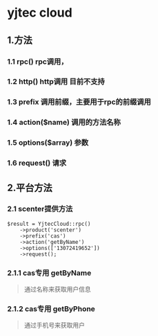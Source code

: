 # yjtec cloud

## 1.方法

### 1.1 rpc() rpc调用，
### 1.2 http() http调用 目前不支持
### 1.3 prefix 调用前缀，主要用于rpc的前缀调用
### 1.4 action($name) 调用的方法名称
### 1.5 options($array) 参数
### 1.6 request() 请求

## 2.平台方法

### 2.1 scenter提供方法

```
$result = YjtecCloud::rpc()
    ->product('scenter')
    ->prefix('cas')
    ->action('getByName')
    ->options(['13072419652'])
    ->request();
```

### 2.1.1 cas专用 getByName 

>通过名称来获取用户信息

### 2.1.2 cas专用 getByPhone

>通过手机号来获取用户